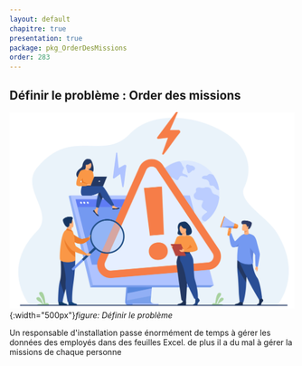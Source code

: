 ```yaml
---
layout: default
chapitre: true
presentation: true
package: pkg_OrderDesMissions
order: 283
---
```


## Définir le problème : Order des missions

![Définir le problème](./images/problem.jpg){:width="500px"}_figure: Définir le problème_

Un responsable d'installation passe énormément de temps à gérer les données des employés dans des feuilles Excel. de plus il a du mal à gérer la missions de chaque personne